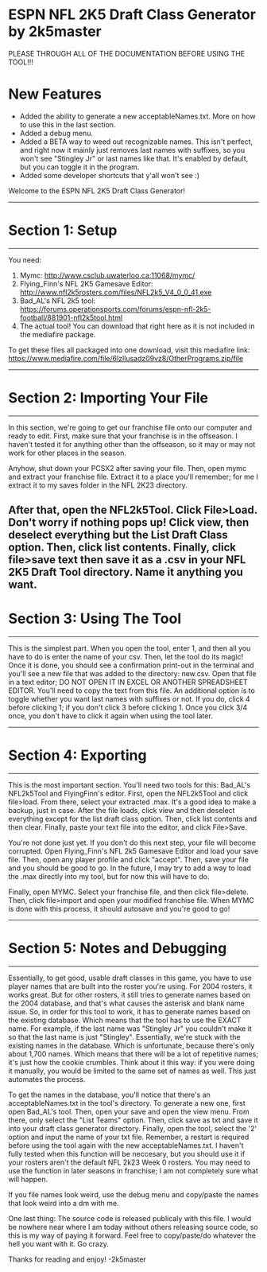 # ESPN NFL 2K5 Draft Class Generator by 2k5master

PLEASE THROUGH ALL OF THE DOCUMENTATION BEFORE USING THE TOOL!!!

# New Features
- Added the ability to generate a new acceptableNames.txt. More on how to use this in the last section.
- Added a debug menu.
- Added a BETA way to weed out recognizable names. This isn't perfect, and right now it mainly just removes last names with suffixes, so you won't see "Stingley Jr" or last names like that. It's enabled by default, but you can toggle it in the program.
- Added some developer shortcuts that y'all won't see :)

Welcome to the ESPN NFL 2K5 Draft Class Generator!

-----------------------------------------------------------------------------------------------------------------------------------------------------------------------
# Section 1: Setup 
-----------------------------------------------------------------------------------------------------------------------------------------------------------------------
You need:
1) Mymc: http://www.csclub.uwaterloo.ca:11068/mymc/
2) Flying_Finn's NFL 2K5 Gamesave Editor: http://www.nfl2k5rosters.com/files/NFL2k5_V4_0_0_41.exe
3) Bad_AL's NFL 2k5 tool: https://forums.operationsports.com/forums/espn-nfl-2k5-football/881901-nfl2k5tool.html
4) The actual tool! You can download that right here as it is not included in the mediafire package.

To get these files all packaged into one download, visit this mediafire link: https://www.mediafire.com/file/6lzllusadz09vz8/OtherPrograms.zip/file

-----------------------------------------------------------------------------------------------------------------------------------------------------------------------
# Section 2: Importing Your File
-----------------------------------------------------------------------------------------------------------------------------------------------------------------------
In this section, we're going to get our franchise file onto our computer and ready to edit. First, make sure that your franchise is in the offseason. I haven't tested it for anything other than the offseason, so it may or may not work for other places in the season.

Anyhow, shut down your PCSX2 after saving your file. Then, open mymc and extract your franchise file. Extract it to a place you'll remember; for me I extract it to my saves folder in the NFL 2K23 directory. 

After that, open the NFL2k5Tool. Click File>Load. Don't worry if nothing pops up! Click view, then deselect everything but the List Draft Class option. Then, click list contents. Finally, click file>save text then save it as a .csv in your NFL 2K5 Draft Tool directory. Name it anything you want.
-----------------------------------------------------------------------------------------------------------------------------------------------------------------------
# Section 3: Using The Tool                                        
-----------------------------------------------------------------------------------------------------------------------------------------------------------------------
This is the simplest part. When you open the tool, enter 1, and then all you have to do is enter the name of your csv. Then, let the tool do its magic! Once it is done, you should see a confirmation print-out in the terminal and you'll see a new file that was added to the directory: new.csv. Open that file in a text editor; DO NOT OPEN IT IN EXCEL OR ANOTHER SPREADSHEET EDITOR. You'll need to copy the text from this file. An additional option is to toggle whether you want last names with suffixes or not. If you do, click 4 before clicking 1; if you don't click 3 before clicking 1. Once you click 3/4 once, you don't have to click it again when using the tool later.

-----------------------------------------------------------------------------------------------------------------------------------------------------------------------
# Section 4: Exporting
-----------------------------------------------------------------------------------------------------------------------------------------------------------------------
This is the most important section. You'll need two tools for this: Bad_AL's NFL2k5Tool and FlyingFinn's editor. First, open the NFL2k5Tool and click file>load. From there, select your extracted .max. It's a good idea to make a backup, just in case. After the file loads, click view and then deselect everything except for the list draft class option. Then, click list contents and then clear. Finally, paste your text file into the editor, and click File>Save.

You're not done just yet. If you don't do this next step, your file will become corrupted. Open Flying_Finn's NFL 2k5 Gamesave Editor and load your save file. Then, open any player profile and click "accept". Then, save your file and you should be good to go. In the future, I may try to add a way to load the .max directly into my tool, but for now this will have to do.

Finally, open MYMC. Select your franchise file, and then click file>delete. Then, click file>import and open your modified franchise file. When MYMC is done with this process, it should autosave and you're good to go!

-----------------------------------------------------------------------------------------------------------------------------------------------------------------------
# Section 5: Notes and Debugging
-----------------------------------------------------------------------------------------------------------------------------------------------------------------------
Essentially, to get good, usable draft classes in this game, you have to use player names that are built into the roster you're using. For 2004 rosters, it works great. But for other rosters, it still tries to generate names based on the 2004 database, and that's what causes the asterisk and blank name issue. So, in order for this tool to work, it has to generate names based on the existing database. Which means that the tool has to use the EXACT name. For example, if the last name was "Stingley Jr" you couldn't make it so that the last name is just "Stingley". Essentially, we're stuck with the existing names in the database. Which is unfortunate, because there's only about 1,700 names. Which means that there will be a lot of repetitive names; it's just how the cookie crumbles. Think about it this way: if you were doing it manually, you would be limited to the same set of names as well. This just automates the process.

To get the names in the database, you'll notice that there's an acceptableNames.txt in the tool's directory. To generate a new one, first open Bad_AL's tool. Then, open your save and open the view menu. From there, only select the "List Teams" option. Then, click save as txt and save it into your draft class generator directory. Finally, open the tool, select the '2' option and input the name of your txt file. Remember, a restart is required before using the tool again with the new acceptableNames.txt. I haven't fully tested when this function will be neccesary, but you should use it if your rosters aren't the default NFL 2k23 Week 0 rosters. You may need to use the function in later seasons in franchise; I am not completely sure what will happen.

If you file names look weird, use the debug menu and copy/paste the names that look weird into a dm with me.

One last thing: The source code is released publicaly with this file. I would be nowhere near where I am today without others releasing source code, so this is my way of paying it forward. Feel free to copy/paste/do whatever the hell you want with it. Go crazy.

Thanks for reading and enjoy! -2k5master
